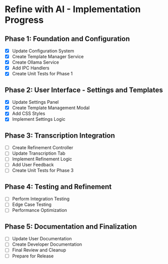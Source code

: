 # Refine with AI - Implementation Progress

## Phase 1: Foundation and Configuration
- [x] Update Configuration System
- [x] Create Template Manager Service
- [x] Create Ollama Service
- [x] Add IPC Handlers
- [x] Create Unit Tests for Phase 1

## Phase 2: User Interface - Settings and Templates
- [x] Update Settings Panel
- [x] Create Template Management Modal
- [x] Add CSS Styles
- [x] Implement Settings Logic

## Phase 3: Transcription Integration
- [ ] Create Refinement Controller
- [ ] Update Transcription Tab
- [ ] Implement Refinement Logic
- [ ] Add User Feedback
- [ ] Create Unit Tests for Phase 3

## Phase 4: Testing and Refinement
- [ ] Perform Integration Testing
- [ ] Edge Case Testing
- [ ] Performance Optimization

## Phase 5: Documentation and Finalization
- [ ] Update User Documentation
- [ ] Create Developer Documentation
- [ ] Final Review and Cleanup
- [ ] Prepare for Release